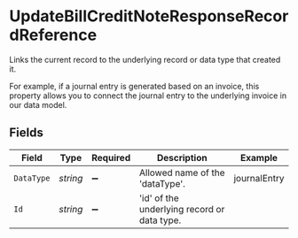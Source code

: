 # UpdateBillCreditNoteResponseRecordReference

Links the current record to the underlying record or data type that created it. 

For example, if a journal entry is generated based on an invoice, this property allows you to connect the journal entry to the underlying invoice in our data model. 


## Fields

| Field                                       | Type                                        | Required                                    | Description                                 | Example                                     |
| ------------------------------------------- | ------------------------------------------- | ------------------------------------------- | ------------------------------------------- | ------------------------------------------- |
| `DataType`                                  | *string*                                    | :heavy_minus_sign:                          | Allowed name of the 'dataType'.             | journalEntry                                |
| `Id`                                        | *string*                                    | :heavy_minus_sign:                          | 'id' of the underlying record or data type. |                                             |